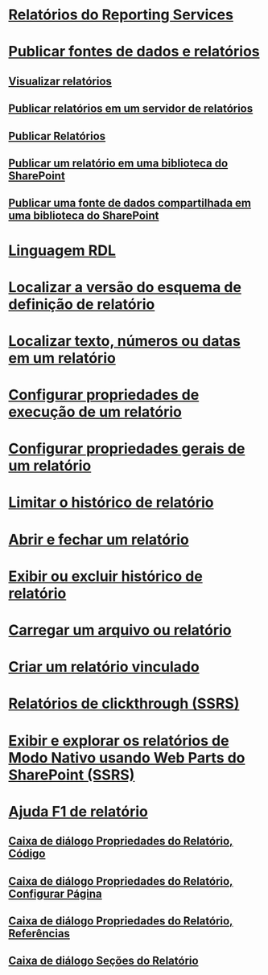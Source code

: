 # [Relatórios do Reporting Services](reporting-services-reports-ssrs.md)
# [Publicar fontes de dados e relatórios](publishing-data-sources-and-reports.md)
## [Visualizar relatórios](previewing-reports.md)
## [Publicar relatórios em um servidor de relatórios](publishing-reports-to-a-report-server.md)
## [Publicar Relatórios](../publish-reports.md)
## [Publicar um relatório em uma biblioteca do SharePoint](publish-a-report-to-a-sharepoint-library.md)
## [Publicar uma fonte de dados compartilhada em uma biblioteca do SharePoint](publish-a-shared-data-source-to-a-sharepoint-library.md)
# [Linguagem RDL](report-definition-language-ssrs.md)
# [Localizar a versão do esquema de definição de relatório](find-the-report-definition-schema-version-ssrs.md)
# [Localizar texto, números ou datas em um relatório](find-text-numbers-or-dates-in-a-report.md)
# [Configurar propriedades de execução de um relatório](configure-execution-properties-for-a-report-report-manager.md)
# [Configurar propriedades gerais de um relatório](../configure-general-properties-for-a-report-report-manager.md)
# [Limitar o histórico de relatório](limit-report-history-report-manager.md)
# [Abrir e fechar um relatório](open-and-close-a-report-report-manager.md)
# [Exibir ou excluir histórico de relatório](../view-or-delete-report-history-report-manager.md)
# [Carregar um arquivo ou relatório](upload-a-file-or-report-report-manager.md)
# [Criar um relatório vinculado](create-a-linked-report.md)
# [Relatórios de clickthrough (SSRS)](clickthrough-reports-ssrs.md)
# [Exibir e explorar os relatórios de Modo Nativo usando Web Parts do SharePoint (SSRS)](view-and-explore-native-mode-reports-using-sharepoint-web-parts-ssrs.md)
# [Ajuda F1 de relatório](../report-f1-help.md)
## [Caixa de diálogo Propriedades do Relatório, Código](../report-properties-dialog-box-code.md)
## [Caixa de diálogo Propriedades do Relatório, Configurar Página](../report-properties-dialog-box-page-setup.md)
## [Caixa de diálogo Propriedades do Relatório, Referências](../report-properties-dialog-box-references.md)
## [Caixa de diálogo Seções do Relatório](../report-sections-dialog-box.md)
